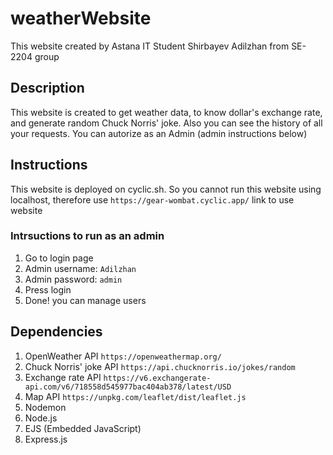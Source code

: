 # weatherWebsite
This website created by Astana IT Student Shirbayev Adilzhan from SE-2204 group

## Description
This website is created to get weather data, to know dollar's exchange rate, and generate random Chuck Norris' joke. Also you can see the history of all your requests. You can autorize as an Admin (admin instructions below)

## Instructions
This website is deployed on cyclic.sh. So you cannot run this website using localhost, therefore use ```https://gear-wombat.cyclic.app/``` link to use website

### Intrsuctions to run as an admin
1. Go to login page
2. Admin username: ```Adilzhan```
3. Admin password: ```admin```
4. Press login
5. Done! you can manage users

## Dependencies
1. OpenWeather API ```https://openweathermap.org/```
2. Chuck Norris' joke API ```https://api.chucknorris.io/jokes/random```
3. Exchange rate API ```https://v6.exchangerate-api.com/v6/718558d545977bac404ab378/latest/USD```
4. Map API ```https://unpkg.com/leaflet/dist/leaflet.js```
5. Nodemon
6. Node.js
7. EJS (Embedded JavaScript)
8. Express.js